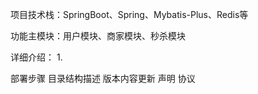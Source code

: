 
项目技术栈：SpringBoot、Spring、Mybatis-Plus、Redis等

功能主模块：用户模块、商家模块、秒杀模块

详细介绍：
1.

部署步骤
目录结构描述
版本内容更新
声明
协议
